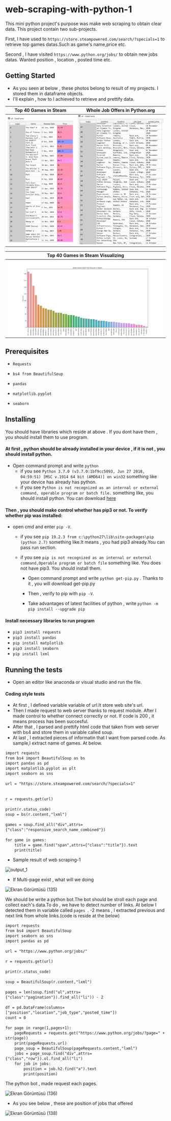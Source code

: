 # web-scraping-with-python-1

This mini python project's purpose was make web scraping to obtain clear data. This project contain two sub-projects. 

First, I have used to `https://store.steampowered.com/search/?specials=1` to retrieve top games datas.Such as game's name,price etc.

Second , I have visited `https://www.python.org/jobs/` to obtain new jobs datas. Wanted position , location , posted time etc.

## Getting Started
* As you seen at below , these photos belong to result of my projects. I stored them in dataframe objects.
* I'll explain , how to I achieved to retrieve and prettify data.

|         Top 40 Games in Steam    | Whole Job Offers in Python.org |
|----------------------------------|--------------------------------|
| <img src="/img/games_table.png"> | <img src="/img/jobs_table.png">|

|              Top 40 Games in Steam Visualizing                    |
|-------------------------------------------------------------------|
|  <img src="/img/film.png">                                        |


## Prerequisites
* `Requests`

* `bs4 from BeautifulSoup`

* `pandas`

* `matplotlib.pyplot`

* `seaborn`

## Installing

You should have libraries which reside at above . If you dont have them , you should install them to use program.
#### At first , python should be already installed in your device , if it is not , you should install python.

* Open command prompt and write `python`
    * if you see `Python 3.7.0 (v3.7.0:1bf9cc5093, Jun 27 2018, 04:59:51) [MSC v.1914 64 bit (AMD64)] on win32` something like your device has already has python.
    * if you see `Python is not recognized as an internal or external command, operable program or batch file.` something like, you should install python. You can download <a href="https://www.python.org/downloads/">here</a>


#### Then , you should make control whether has pip3 or not. To verify whether pip was installed:
 * open cmd and enter `pip -V`.
 
      * if you see `pip 19.2.3 from c:\python27\lib\site-packages\pip (python 2.7)` something like.It means , you had pip3 already.You can pass run section.
    
      * if you see `pip is not recognized as an internal or external command,Operable program or batch file` something like. You does not have pip3. You should install them.
    
         * Open command prompt and write `python get-pip.py` . Thanks to it , you will download get-pip.py
           
         * Then , verify to pip with `pip -V`.
           
         * Take advantages of latest facilities of python , write `python -m pip install --upgrade pip`
 
#### Install necessary libraries to run program
* `pip3 install requests`
* `pip3 install pandas`
* `pip install matplotlib`
* `pip3 install seaborn`
* `pip install lxml`

## Running the tests
* Open an editor like anaconda or visual studio and run the file.

#### Coding style tests

* At first , I defined variable variable of url.It store web site's url. 
* Then I made request to web server thanks to request module. After I made control to whether connect correctly or not. If code is 200 , it means process has been succesful.
* After that , I parsed and prettify html code that taken from web server with bs4 and store them in variable called soup.
* At last , I extracted pieces of informatin that I want from parsed code. As sample,I extract name of games. At below.
```
import requests
from bs4 import BeautifulSoup as bs
import pandas as pd
import matplotlib.pyplot as plt
import seaborn as sns

url = "https://store.steampowered.com/search/?specials=1"


r = requests.get(url)

print(r.status_code)
soup = bs(r.content,"lxml")

games = soup.find_all("div",attrs={"class":"responsive_search_name_combined"})

for game in games:
    title = game.find("span",attrs={"class":"title"}).text
    print(title)
```


* Sample result of web scraping-1


![output_1](https://user-images.githubusercontent.com/51750773/103285674-de44e300-49ef-11eb-8213-d29f783079b0.png)




* If Multi-page exist , what will we doing

![Ekran Görüntüsü (135)](https://user-images.githubusercontent.com/51750773/103286750-fcabde00-49f1-11eb-9891-4015d04b73c6.png)

We should be write a python bot.The bot should be stroll each page and collect each's data.To do , we have to detect number of links. 
At below I detected them in variable called `pages `. -2 means , I extracted previous and next link from whole links.(code is reside at the below)




```
import requests
from bs4 import BeautifulSoup
import seaborn as sns
import pandas as pd

url = "https://www.python.org/jobs/"

r = requests.get(url)

print(r.status_code)

soup = BeautifulSoup(r.content,"lxml")

pages = len(soup.find("ul",attrs={"class":"pagination"}).find_all("li")) - 2

df = pd.DataFrame(columns=["position","location","job_type","posted_time"])
count = 0

for page in range(1,pages+1): 
    pageRequests = requests.get("https://www.python.org/jobs/?page=" + str(page))
    print(pageRequests.url)
    page_soup = BeautifulSoup(pageRequests.content,"lxml")
    jobs = page_soup.find("div",attrs={"class","row"}).ol.find_all("li")
    for job in jobs:
        position = job.h2.find("a").text
        print(position)
```

The python bot , made request each pages.

![Ekran Görüntüsü (136)](https://user-images.githubusercontent.com/51750773/103287052-92476d80-49f2-11eb-893b-2ced7306eb38.png)

* As you see below , these are position of jobs that offered

![Ekran Görüntüsü (138)](https://user-images.githubusercontent.com/51750773/103287386-742e3d00-49f3-11eb-8288-7802a620857e.png)


           
